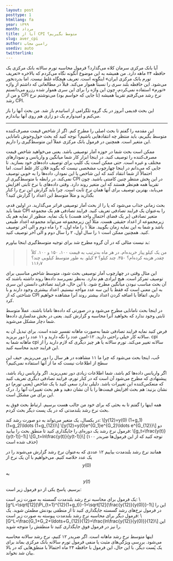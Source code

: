 ```yaml
---
layout: post
posttype: 1
htmllang: fa
year: ۱۳۹۹
month: مرداد
title: آیا از CPI متوسط بگیریم؟
slug: aver_cpi
author: رامین مجاب
usediv: auto
twitterlink: 
---
```


آیا بانک مرکزی سرمان کلاه می‌گذارد؟ فرمول محاسبه تورم سالانه بانک مرکزی یک حافظه ۲۴ ماهه دارد. من همیشه به این موضوع آنگونه نگاه می‌کردم که بالاخره «تعریف تورم بانک مرکزی ایران» اینگونه است. تعریف هیچگاه غلط نیست. اما بدردنخور می‌شود. این حافظه بلند سری را نسبتاً هموار می‌کند. قبلاً در مطالعاتی که داشتم از واژه «تورم» استفاده نمی‌کردم، چون این واژه را برای این سری هموار شده رزرو می‌دانستم و من از CPI نرخ رشد می‌گرفتم تقریباً همیشه (تا جایی که حواسم بود) می‌نوشتم نرخ رشد CPI. 

این بحث قدیمی آنروز در یک گروه تلگرامی از اساتیدم باز شد. من بحث آنها را باز می‌کنم و امیدوارم یک دو زاری هم روی آنها بیاندازم. 

---

این مقدمه را گفتم تا بحث اصلی را مطرح کنم. اگر از شاخص قیمت مصرف‌کننده متوسط بگیریم، باید منتظر چه انتقادهایی باشیم؟ توجه کنید که بحث حول‌وحوش نامانایی این متغیر است. همچنین در فرمول بانک مرکزی عملاً این متوسط‌گیری را داریم.

ممکن است بحث شما در حوزه آمار توصیفی باشد. یعنی می‌خواهید شاخص قیمت مصرف‌کننده را توصیف کنید. در اینجا ابزار کار شما میانگین و واریانس و نمودارهای مختلف و غیره است. حتی ممکن است یک کلیپ برای توصیف داده‌های خود بسازید. تا جایی که می‌دانم در اینجا چهارچوب مشخصی نیست که بگوید فلان کار غلط است. اما احتمالاً از شما انتقاد کنند که این شاخص یا این نمودار، داده‌ها را به خوبی توصیف نمی‌کند. در رابطه با متوسط‌گیری از CPI در این بخش منتظر چنین کامنتی باشید. چون تقریباً همه هم‌نظر هستند که این متغیر روند دارد. وقتی داده‌های با نرخ ثابتی افزایش می‌یابد، بهترین توصیف برای آنها همان نرخ ثابت است. چرا باید گزارش این نرخ را کنار بگذارید و مثلاً متوسط این اعداد را گزارش کنید؟

بحث زمانی جذاب می‌شود که پا را از بحث آمار توصیفی فراتر می‌گذارید. در اولین قدم، شما باید CPI را به‌عنوان یک فرایند تصادفی تعریف کنید. فرایند تصادفی هم یک مجموعه متغیر تصادفی (بر یک فضای احتمال واحد هست) با یک نمایه. منظور از نمایه هم یک زیرمجموعه از اعداد حقیقی هست. مثلاً این زیرمجموعه می‌تواند مجموعه اعداد طبیعی باشد و شما به این نمایه زمان بگویید. مثلاً ۱ را ماه اول، ۲ را ماه دوم و الی آخر توصیف کنید. همچنین ممکن است ۱ را سال اول، ۲ را سال دوم و الی آخر توصیف کنید.

بد نیست مثالی که در آن گروه مطرح شد برای توجیه متوسط‌گیری اینجا بیاورم:

>> من یک کیلو پیاز خریده‌ام. در هر ماه به‌ترتیب به قیمت ۱۰۰، ۱۵۰ و ۱۰۰. کلاً چقدر هزینه کرده‌ام؟ ۳۵۰. چند کیلو؟ ۳ کیلو. به طور متوسط کیلویی چند؟ ۱۱۶٫۷

این مثال وقتی در چهارچوب آمار توصیفی بحث شود، متوسط شاخص مناسبی برای توصیف تمرکز است. هیچ ایرادی هم ندارد. به‌نظر نمی‌رسد داده‌ها روند داشته باشند که آن بحث مناسب نبودن میانگین مطرح شود. با این حال، فرایند تصادفی دانستن این سری به این معنی است که فقط با این سه عدد مواجه نیستیم. اعداد بیشتری وجود دارند و با شناختی که از CPI داریم، اتفاقاً با اضافه کردن اعداد بیشتر روند آنرا مشاهده خواهیم کرد.

در اینجا بحث نامانایی مطرح می‌شود و در صورتی که داده‌ها نامانا باشند، عملاً متوسط ثابتی وجود ندارد که بخواهید آنرا محاسبه و گزارش کنید. یعنی در بخش مدلسازی داده‌ها شما دچار مشکل می‌شوید.

فرض کنید نمایه فرایند تصادفی شما به‌صورت ماهانه تفسیر شده است. برای تبدیل آن به سالانه کار خیلی راحتی دارید. ۱۲-امین عدد را نگه دارید و ۱۱ عدد را دور بریزید. cpi ماهانه شما به cpi سالانه تغییر می‌کند. تورم سالانه یا هر چیز دیگری که لازم دارید را از این فرایند جدید محاسبه کنید.

خُب، اینجا بحث می‌شود که چرا ما ۱۱ مشاهده در هر سال را دور می‌ریزیم. حیف این سطح از اطلاعات نیست که ما از آنها استفاده نمی‌کنیم؟

اگر واریانس داده‌ها کم باشد، شما اطلاعات زیادی دور نمی‌ریزید. اگر واریانس زیاد باشد، پیشنهادی که مطرح می‌شود آن است که در کنار تورم، فرایند تصادفی دیگری تعریف کنید که منعکس‌کننده این تغییرات باشد. دلیلی ندارد سعی کنید با یک شاخص (یعنی تورم) دو نشان بزنید: هم بحث افزایش قیمت‌ها را با آن نشان دهید و هم بحث تغییرات آنها را. درک این برای من مشکل است.

همه اینها را گفتم تا به بحثی که برای خود من جالب هست برسیم. ارتباط بحث فوق به بحث نرخ رشد بلندمدتی که در یک پست دیگر بحث کردم.

در یکسال، یک متغیر می‌تواند به دو صورت رشد کند:
\\[y(12)=y(0) (1+g_1)(1+g_2)\ldots (1+g_{12})\\]
\\[y(12)=y(0)e^{G_1}e^{G_2}\ldots e^{G_{12}}\\] 
دو فرمول نرخ رشد یک دوره‌ای را جایگذاری کنید تا منطق بحث را بیابید:
\\[g_t=\frac{y(t)}{y(t-1)}-1\\]
\\[G_t=ln\frac{y(t)}{y(t-1)}\\]
(توجه کنید که از این فرمول‌ها ضربدر ۱۰۰ حذف شده است)

همانند نرخ رشد بلندمدت بیاییم ۱۲ عددی که به‌عنوان نرخ رشد گزارش می‌شوند را در یک عدد خلاصه کنیم. می‌خواهیم با آن یک نرخ  از $$y(0)$$  به  $$y(t)$$ برسیم. پاسخ یکی از دو فرمول زیر است:

یک فرمول برای محاسبه نرخ رشد بلندمدت گسسته به صورت زیر است:
\\[g^L=\sqrt[12]{\Pi_{t=1}^{12}(1+g_t)}-1=\sqrt[12]{\frac{y(12)}{y(0)}}-1\\]
این را در فرمول نرخ‌های رشد گسسته جایگذاری کنید تا از منطقی بودنش مطمئن شوید. یک فرمول دیگر برای محاسبه نرخ رشد بلندمدت پیوسته به صورت زیر است:
\\[G^L=\frac{G_1+G_2+\ldots+G_{12}}{12}=\frac{ln\frac{y(12)}{y(0)}}{12}\\] 
این را نیز در فرمول فوق جایگذاری کنید تا منطقش را متوجه شوید. 

اینها متوسط نرخ رشد ماهانه است. اگر ضربدر ۱۲ کنیم، نرخ رشد سالانه محاسبه می‌شود. بررسی ویژگی‌های مثبت یا منفی فرمول تورم سالانه بانک مرکزی بماند برای یک پُست دیگر. با این حال، این فرمول با حافظه ۲۴ ماه احتمالاً با منطق‌هایی که در بالا بیان شد نخواند.

